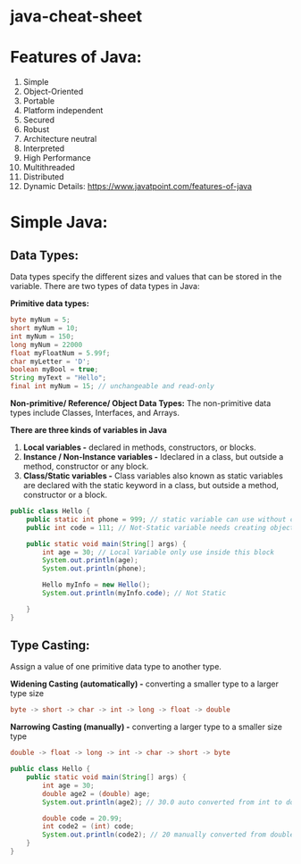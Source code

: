 # java-cheat-sheet
# Features of Java:
1. Simple
2. Object-Oriented
3. Portable
4. Platform independent
5. Secured
6. Robust
7. Architecture neutral
8. Interpreted
9. High Performance
10. Multithreaded
11. Distributed
12. Dynamic
Details: https://www.javatpoint.com/features-of-java


# Simple Java:
## Data Types:
Data types specify the different sizes and values that can be stored in the variable. There are two types of data types in Java:

**Primitive data types:**
```java
byte myNum = 5;
short myNum = 10;
int myNum = 150;
long myNum = 22000
float myFloatNum = 5.99f;
char myLetter = 'D';
boolean myBool = true;
String myText = "Hello";
final int myNum = 15; // unchangeable and read-only
```
**Non-primitive/ Reference/ Object Data Types:** The non-primitive data types include Classes, Interfaces, and Arrays.

**There are three kinds of variables in Java**
1. **Local variables -** declared in methods, constructors, or blocks.
3. **Instance / Non-Instance variables -** Ideclared in a class, but outside a method, constructor or any block.
4. **Class/Static variables -** Class variables also known as static variables are declared with the static keyword in a class, but outside a method, constructor or a block.
```java
public class Hello {
    public static int phone = 999; // static variable can use without creating object/instance
    public int code = 111; // Not-Static variable needs creating object/instance to use

    public static void main(String[] args) {
        int age = 30; // Local Variable only use inside this block
        System.out.println(age);
        System.out.println(phone);

        Hello myInfo = new Hello();
        System.out.println(myInfo.code); // Not Static

    }
}
```
## Type Casting:
Assign a value of one primitive data type to another type.

**Widening Casting (automatically) -** converting a smaller type to a larger type size
```java 
byte -> short -> char -> int -> long -> float -> double 
```

**Narrowing Casting (manually) -** converting a larger type to a smaller size type
```java 
double -> float -> long -> int -> char -> short -> byte 
```
```java
public class Hello {
    public static void main(String[] args) {
        int age = 30;
        double age2 = (double) age;
        System.out.println(age2); // 30.0 auto converted from int to double (smaller to larger)

        double code = 20.99;
        int code2 = (int) code;
        System.out.println(code2); // 20 manually converted from double to int (larger to smaller)
    }
}
```

























